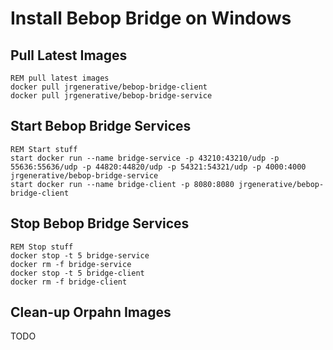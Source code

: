 # Install Bebop Bridge on Windows

## Pull Latest Images

```
REM pull latest images
docker pull jrgenerative/bebop-bridge-client
docker pull jrgenerative/bebop-bridge-service
```

## Start Bebop Bridge Services

```
REM Start stuff
start docker run --name bridge-service -p 43210:43210/udp -p 55636:55636/udp -p 44820:44820/udp -p 54321:54321/udp -p 4000:4000 jrgenerative/bebop-bridge-service
start docker run --name bridge-client -p 8080:8080 jrgenerative/bebop-bridge-client
```

## Stop Bebop Bridge Services

```
REM Stop stuff
docker stop -t 5 bridge-service
docker rm -f bridge-service
docker stop -t 5 bridge-client
docker rm -f bridge-client
```

## Clean-up Orpahn Images

TODO
